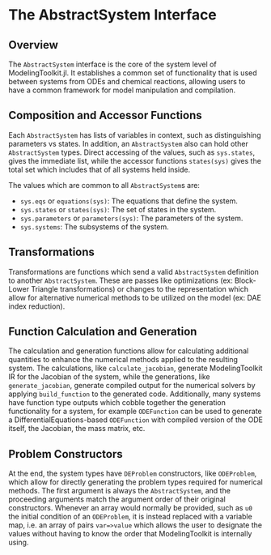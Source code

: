 # The AbstractSystem Interface

## Overview

The `AbstractSystem` interface is the core of the system level of ModelingToolkit.jl.
It establishes a common set of functionality that is used between systems
from ODEs and chemical reactions, allowing users to have a common framework for
model manipulation and compilation.

## Composition and Accessor Functions

Each `AbstractSystem` has lists of variables in context, such as distinguishing
parameters vs states. In addition, an `AbstractSystem` also can hold other
`AbstractSystem` types. Direct accessing of the values, such as `sys.states`,
gives the immediate list, while the accessor functions `states(sys)` gives the
total set which includes that of all systems held inside.

The values which are common to all `AbstractSystem`s are:

- `sys.eqs` or `equations(sys)`: The equations that define the system.
- `sys.states` or `states(sys)`: The set of states in the system.
- `sys.parameters` or `parameters(sys)`: The parameters of the system.
- `sys.systems`: The subsystems of the system.

## Transformations

Transformations are functions which send a valid `AbstractSystem` definition to
another `AbstractSystem`. These are passes like optimizations (ex: Block-Lower
Triangle transformations) or changes to the representation which allow for
alternative numerical methods to be utilized on the model (ex: DAE index reduction).

## Function Calculation and Generation

The calculation and generation functions allow for calculating additional
quantities to enhance the numerical methods applied to the resulting system.
The calculations, like `calculate_jacobian`, generate ModelingToolkit IR for
the Jacobian of the system, while the generations, like `generate_jacobian`,
generate compiled output for the numerical solvers by applying `build_function`
to the generated code. Additionally, many systems have function type outputs
which cobble together the generation functionality for a system, for example
`ODEFunction` can be used to generate a DifferentialEquations-based `ODEFunction`
with compiled version of the ODE itself, the Jacobian, the mass matrix, etc.

## Problem Constructors

At the end, the system types have `DEProblem` constructors, like `ODEProblem`,
which allow for directly generating the problem types required for numerical
methods. The first argument is always the `AbstractSystem`, and the proceeding
arguments match the argument order of their original constructors. Whenever an
array would normally be provided, such as `u0` the initial condition of an
`ODEProblem`, it is instead replaced with a variable map, i.e. an array of
pairs `var=>value` which allows the user to designate the values without having
to know the order that ModelingToolkit is internally using.
